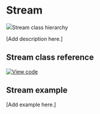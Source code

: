 # Stream

<span class="images">![](https://os.mbed.com/docs/mbed-os/v6.12/mbed-os-api-doxy/classmbed_1_1_stream.png)<span>Stream class hierarchy</span></span>

[Add description here.]

## Stream class reference

[![View code](https://www.mbed.com/embed/?type=library)](https://os.mbed.com/docs/mbed-os/v6.12/mbed-os-api-doxy/classmbed_1_1_stream.html)

## Stream example

[Add example here.]
